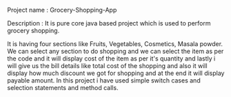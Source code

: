 Project name : Grocery-Shopping-App

Description : It is pure core java based project which is used to perform grocery shopping.

It is having four sections like Fruits, Vegetables, Cosmetics, Masala powder. We can select any section to do shopping and we can select the item as per the code and it will display cost of the item as per it's quantity and lastly i will give us the bill details like total cost of the shopping and also it will display how much discount we got for shopping and at the end it will display payable amount. In this project i have used simple switch cases and selection statements and method calls.
